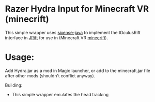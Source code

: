Razer Hydra Input for Minecraft VR (minecrift)
==============================================

This simple wrapper uses [sixense-java](https://github.com/mabrowning/Sixense-Java) to
implement the IOculusRift interface in [JRift](http://github.com/mabrowning/JRift) for use
in (Minecraft VR [minecrift](http://github.com/mabrowning/minecrift)).

Usage:
======

Add Hydra.jar as a mod in Magic launcher, or add to the minecraft.jar file
after other mods (shouldn't conflict anyway).

Building:
 - This simple wrapper emulates the head tracking 
